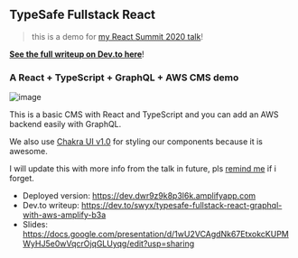 ## TypeSafe Fullstack React

> this is a demo for [my React Summit 2020 talk](https://react.geekle.us/#tickets)!

[**See the full writeup on Dev.to here**](https://dev.to/swyx/typesafe-fullstack-react-graphql-with-aws-amplify-b3a)!

### A React + TypeScript + GraphQL + AWS CMS demo

![image](https://user-images.githubusercontent.com/6764957/93261590-7c13f980-f7d5-11ea-9fda-b482ac1abdac.png)

This is a basic CMS with React and TypeScript and you can add an AWS backend easily with GraphQL.

We also use [Chakra UI v1.0](https://next.chakra-ui.com/) for styling our components because it is awesome.

I will update this with more info from the talk in future, pls [remind me](https://twitter.com/swyx) if i forget.

- Deployed version: https://dev.dwr9z9k8p3l6k.amplifyapp.com
- Dev.to writeup: https://dev.to/swyx/typesafe-fullstack-react-graphql-with-aws-amplify-b3a
- Slides: https://docs.google.com/presentation/d/1wU2VCAgdNk67EtxokcKUPMWyHJ5e0wVqcrOjqGLUyqg/edit?usp=sharing
